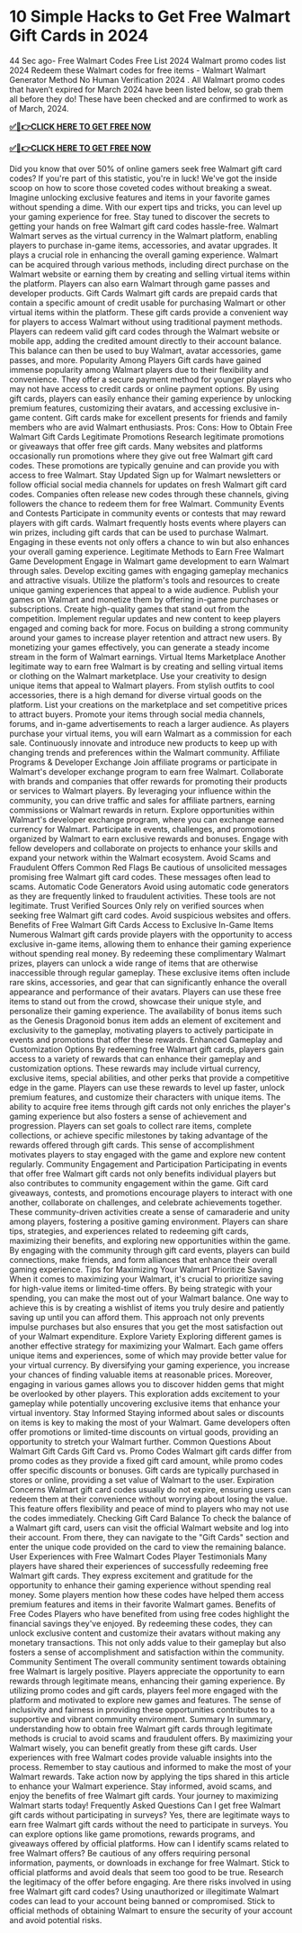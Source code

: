 # 10 Simple Hacks to Get Free Walmart Gift Cards in 2024
44 Sec ago- Free Walmart Codes Free List 2024 Walmart promo codes list 2024 Redeem these Walmart codes for free items - Walmart Walmart Generator Method No Human Verification 2024 . All Walmart promo codes that haven’t expired for March 2024 have been listed below, so grab them all before they do! These have been checked and are confirmed to work as of March, 2024.

**[✅🔴👉CLICK HERE TO GET FREE NOW](https://usa.offerznz.com/walmart%20gift%20card/)**

**[✅🔴👉CLICK HERE TO GET FREE NOW](https://usa.offerznz.com/walmart%20gift%20card/)**

Did you know that over 50% of online gamers seek free Walmart gift card codes? If you're part of this statistic, you're in luck! We've got the inside scoop on how to score those coveted codes without breaking a sweat. Imagine unlocking exclusive features and items in your favorite games without spending a dime. With our expert tips and tricks, you can level up your gaming experience for free. Stay tuned to discover the secrets to getting your hands on free Walmart gift card codes hassle-free.
Walmart
Walmart serves as the virtual currency in the Walmart platform, enabling players to purchase in-game items, accessories, and avatar upgrades. It plays a crucial role in enhancing the overall gaming experience.
Walmart can be acquired through various methods, including direct purchase on the Walmart website or earning them by creating and selling virtual items within the platform. Players can also earn Walmart through game passes and developer products.
Gift Cards
Walmart gift cards are prepaid cards that contain a specific amount of credit usable for purchasing Walmart or other virtual items within the platform. These gift cards provide a convenient way for players to access Walmart without using traditional payment methods.
Players can redeem valid gift card codes through the Walmart website or mobile app, adding the credited amount directly to their account balance. This balance can then be used to buy Walmart, avatar accessories, game passes, and more.
Popularity Among Players
Gift cards have gained immense popularity among Walmart players due to their flexibility and convenience. They offer a secure payment method for younger players who may not have access to credit cards or online payment options.
By using gift cards, players can easily enhance their gaming experience by unlocking premium features, customizing their avatars, and accessing exclusive in-game content. Gift cards make for excellent presents for friends and family members who are avid Walmart enthusiasts.
Pros:
Cons:
How to Obtain Free Walmart Gift Cards
Legitimate Promotions
Research legitimate promotions or giveaways that offer free gift cards. Many websites and platforms occasionally run promotions where they give out free Walmart gift card codes. These promotions are typically genuine and can provide you with access to free Walmart.
Stay Updated
Sign up for Walmart newsletters or follow official social media channels for updates on fresh Walmart gift card codes. Companies often release new codes through these channels, giving followers the chance to redeem them for free Walmart.
Community Events and Contests
Participate in community events or contests that may reward players with gift cards. Walmart frequently hosts events where players can win prizes, including gift cards that can be used to purchase Walmart. Engaging in these events not only offers a chance to win but also enhances your overall gaming experience.
Legitimate Methods to Earn Free Walmart
Game Development
Engage in Walmart game development to earn Walmart through sales. Develop exciting games with engaging gameplay mechanics and attractive visuals. Utilize the platform's tools and resources to create unique gaming experiences that appeal to a wide audience. Publish your games on Walmart and monetize them by offering in-game purchases or subscriptions.
Create high-quality games that stand out from the competition. Implement regular updates and new content to keep players engaged and coming back for more. Focus on building a strong community around your games to increase player retention and attract new users. By monetizing your games effectively, you can generate a steady income stream in the form of Walmart earnings.
Virtual Items Marketplace
Another legitimate way to earn free Walmart is by creating and selling virtual items or clothing on the Walmart marketplace. Use your creativity to design unique items that appeal to Walmart players. From stylish outfits to cool accessories, there is a high demand for diverse virtual goods on the platform.
List your creations on the marketplace and set competitive prices to attract buyers. Promote your items through social media channels, forums, and in-game advertisements to reach a larger audience. As players purchase your virtual items, you will earn Walmart as a commission for each sale. Continuously innovate and introduce new products to keep up with changing trends and preferences within the Walmart community.
Affiliate Programs & Developer Exchange
Join affiliate programs or participate in Walmart's developer exchange program to earn free Walmart. Collaborate with brands and companies that offer rewards for promoting their products or services to Walmart players. By leveraging your influence within the community, you can drive traffic and sales for affiliate partners, earning commissions or Walmart rewards in return.
Explore opportunities within Walmart's developer exchange program, where you can exchange earned currency for Walmart. Participate in events, challenges, and promotions organized by Walmart to earn exclusive rewards and bonuses. Engage with fellow developers and collaborate on projects to enhance your skills and expand your network within the Walmart ecosystem.
Avoid Scams and Fraudulent Offers
Common Red Flags
Be cautious of unsolicited messages promising free Walmart gift card codes. These messages often lead to scams.
Automatic Code Generators
Avoid using automatic code generators as they are frequently linked to fraudulent activities. These tools are not legitimate.
Trust Verified Sources
Only rely on verified sources when seeking free Walmart gift card codes. Avoid suspicious websites and offers.
Benefits of Free Walmart Gift Cards
Access to Exclusive In-Game Items
Numerous Walmart gift cards provide players with the opportunity to access exclusive in-game items, allowing them to enhance their gaming experience without spending real money. By redeeming these complimentary Walmart prizes, players can unlock a wide range of items that are otherwise inaccessible through regular gameplay. These exclusive items often include rare skins, accessories, and gear that can significantly enhance the overall appearance and performance of their avatars.
Players can use these free items to stand out from the crowd, showcase their unique style, and personalize their gaming experience. The availability of bonus items such as the Genesis Dragonoid bonus item adds an element of excitement and exclusivity to the gameplay, motivating players to actively participate in events and promotions that offer these rewards.
Enhanced Gameplay and Customization Options
By redeeming free Walmart gift cards, players gain access to a variety of rewards that can enhance their gameplay and customization options. These rewards may include virtual currency, exclusive items, special abilities, and other perks that provide a competitive edge in the game. Players can use these rewards to level up faster, unlock premium features, and customize their characters with unique items.
The ability to acquire free items through gift cards not only enriches the player's gaming experience but also fosters a sense of achievement and progression. Players can set goals to collect rare items, complete collections, or achieve specific milestones by taking advantage of the rewards offered through gift cards. This sense of accomplishment motivates players to stay engaged with the game and explore new content regularly.
Community Engagement and Participation
Participating in events that offer free Walmart gift cards not only benefits individual players but also contributes to community engagement within the game. Gift card giveaways, contests, and promotions encourage players to interact with one another, collaborate on challenges, and celebrate achievements together. These community-driven activities create a sense of camaraderie and unity among players, fostering a positive gaming environment.
Players can share tips, strategies, and experiences related to redeeming gift cards, maximizing their benefits, and exploring new opportunities within the game. By engaging with the community through gift card events, players can build connections, make friends, and form alliances that enhance their overall gaming experience.
Tips for Maximizing Your Walmart
Prioritize Saving
When it comes to maximizing your Walmart, it's crucial to prioritize saving for high-value items or limited-time offers. By being strategic with your spending, you can make the most out of your Walmart balance.
One way to achieve this is by creating a wishlist of items you truly desire and patiently saving up until you can afford them. This approach not only prevents impulse purchases but also ensures that you get the most satisfaction out of your Walmart expenditure.
Explore Variety
Exploring different games is another effective strategy for maximizing your Walmart. Each game offers unique items and experiences, some of which may provide better value for your virtual currency. By diversifying your gaming experience, you increase your chances of finding valuable items at reasonable prices.
Moreover, engaging in various games allows you to discover hidden gems that might be overlooked by other players. This exploration adds excitement to your gameplay while potentially uncovering exclusive items that enhance your virtual inventory.
Stay Informed
Staying informed about sales or discounts on items is key to making the most of your Walmart. Game developers often offer promotions or limited-time discounts on virtual goods, providing an opportunity to stretch your Walmart further.
Common Questions About Walmart Gift Cards
Gift Card vs. Promo Codes
Walmart gift cards differ from promo codes as they provide a fixed gift card amount, while promo codes offer specific discounts or bonuses. Gift cards are typically purchased in stores or online, providing a set value of Walmart to the user.
Expiration Concerns
Walmart gift card codes usually do not expire, ensuring users can redeem them at their convenience without worrying about losing the value. This feature offers flexibility and peace of mind to players who may not use the codes immediately.
Checking Gift Card Balance
To check the balance of a Walmart gift card, users can visit the official Walmart website and log into their account. From there, they can navigate to the "Gift Cards" section and enter the unique code provided on the card to view the remaining balance.
User Experiences with Free Walmart Codes
Player Testimonials
Many players have shared their experiences of successfully redeeming free Walmart gift cards. They express excitement and gratitude for the opportunity to enhance their gaming experience without spending real money. Some players mention how these codes have helped them access premium features and items in their favorite Walmart games.
Benefits of Free Codes
Players who have benefited from using free codes highlight the financial savings they've enjoyed. By redeeming these codes, they can unlock exclusive content and customize their avatars without making any monetary transactions. This not only adds value to their gameplay but also fosters a sense of accomplishment and satisfaction within the community.
Community Sentiment
The overall community sentiment towards obtaining free Walmart is largely positive. Players appreciate the opportunity to earn rewards through legitimate means, enhancing their gaming experience. By utilizing promo codes and gift cards, players feel more engaged with the platform and motivated to explore new games and features. The sense of inclusivity and fairness in providing these opportunities contributes to a supportive and vibrant community environment.
Summary
In summary, understanding how to obtain free Walmart gift cards through legitimate methods is crucial to avoid scams and fraudulent offers. By maximizing your Walmart wisely, you can benefit greatly from these gift cards. User experiences with free Walmart codes provide valuable insights into the process. Remember to stay cautious and informed to make the most of your Walmart rewards.
Take action now by applying the tips shared in this article to enhance your Walmart experience. Stay informed, avoid scams, and enjoy the benefits of free Walmart gift cards. Your journey to maximizing Walmart starts today!
Frequently Asked Questions
Can I get free Walmart gift cards without participating in surveys?
Yes, there are legitimate ways to earn free Walmart gift cards without the need to participate in surveys. You can explore options like game promotions, rewards programs, and giveaways offered by official platforms.
How can I identify scams related to free Walmart offers?
Be cautious of any offers requiring personal information, payments, or downloads in exchange for free Walmart. Stick to official platforms and avoid deals that seem too good to be true. Research the legitimacy of the offer before engaging.
Are there risks involved in using free Walmart gift card codes?
Using unauthorized or illegitimate Walmart codes can lead to your account being banned or compromised. Stick to official methods of obtaining Walmart to ensure the security of your account and avoid potential risks.
